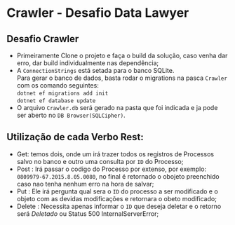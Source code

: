 # Crawler - Desafio  Data Lawyer
## Desafio Crawler
- Primeiramente Clone o projeto e faça o build da solução, caso venha dar erro, dar build individualmente nas dependência;
- A `ConnectionStrings` está setada para o banco SQLite.\
Para gerar o banco de dados, basta rodar o migrations na pasca `Crawler` com os comando seguintes: \
 `dotnet ef migrations add init` \
 `dotnet ef database update`
- O arquivo `Crawler.db` será gerado na pasta que foi indicada e ja pode ser aberto no `DB Browser(SQLCipher)`.

## Utilização de cada Verbo Rest: 
- Get: temos dois, onde um irá trazer todos os registros de Processos salvo no banco e outro uma consulta por `ID` do Processo;
- Post : Irá passar o codigo do Processo por extenso, por exemplo: `0809979-67.2015.8.05.0080`, no final é retornado o obojeto preenchido caso nao tenha nenhum erro na hora de salvar;
- Put : Ele irá pergunta qual sera o `ID` do processo a ser modificado e o objeto com as devidas modificações e retornara o obeto modificado;
- Delete : Necessita apenas informar o `ID` que deseja deletar e o retorno será *Deletado* ou Status 500 InternalServerError;
